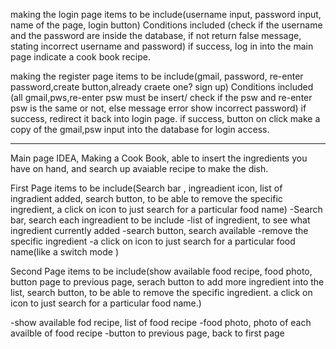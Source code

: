 making the login page
  items to be include(username input, password input, name of the page, login button)
  Conditions included (check if the username and the password are inside the database, if not return false message, stating incorrect username and password)
  if success, log in into the main page indicate a cook book recipe.

making the register page
  items to be include(gmail, password, re-enter password,create button,already craete one? sign up)
  Conditions included (all gmail,pws,re-enter psw must be insert/ check if the psw and re-enter psw is the same or not, else message error show incorrect password)
  if success, redirect it back into login page.
  if success, button on click make a copy of the gmail,psw input into the database for login access.

______________________________________________________________________________________________________________________________________________________________________

Main page IDEA,       Making a Cook Book,
able to insert the ingredients you have on hand, and search up avaiable recipe to make the dish.

First Page
items to be include(Search bar , ingreadient icon, list of ingradient added, search button, to be able to remove the specific ingredient, a click on icon to just                       search for a particular food name)
-Search bar, search each ingreadient to be include
-list of ingredient, to see what ingredient currently added
-search button, search available 
-remove the specific ingredient
-a click on icon to just search for a particular food name(like a switch mode )

Second Page
items to be include(show available food recipe, food photo, button page to previous page, serach button to add more ingredient into the list, search button, to be 
                    able to remove the specific ingredient. a click on icon to just search for a particular food name.)

-show available fod recipe, list of food recipe
-food photo, photo of each availble of food recipe
-button to previous page, back to first page
